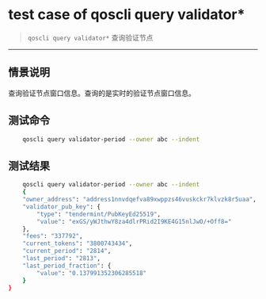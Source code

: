 # test case of qoscli query validator*

> `qoscli query validator*` 查询验证节点

---

## 情景说明

查询验证节点窗口信息。查询的是实时的验证节点窗口信息。

## 测试命令

```bash
    qoscli query validator-period --owner abc --indent
```

## 测试结果

```bash
    qoscli query validator-period --owner abc --indent
    {
    "owner_address": "address1nnvdqefva89xwppzs46vuskckr7klvzk8r5uaa",
    "validator_pub_key": {
        "type": "tendermint/PubKeyEd25519",
        "value": "exGS/yWJthwY8za4dlrPRid2I9KE4G15nlJwO/+Off8="
    },
    "fees": "337792",
    "current_tokens": "3800743434",
    "current_period": "2814",
    "last_period": "2813",
    "last_period_fraction": {
        "value": "0.137991352306285518"
    }
}
```
